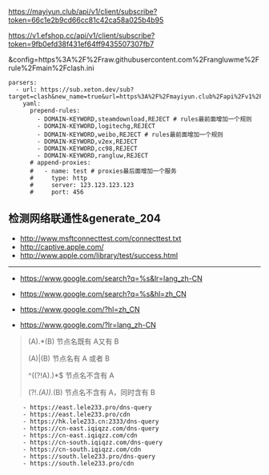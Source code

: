 https://mayiyun.club/api/v1/client/subscribe?token=66c1e2b9cd66cc81c42ca58a025b4b95


https://v1.efshop.cc/api/v1/client/subscribe?token=9fb0efd38f431ef64ff9435507307fb7


&config=https%3A%2F%2Fraw.githubusercontent.com%2Frangluwme%2Frule%2Fmain%2Fclash.ini

```
parsers:
  - url: https://sub.xeton.dev/sub?target=clash&new_name=true&url=https%3A%2F%2Fmayiyun.club%2Fapi%2Fv1%2Fclient%2Fsubscribe%3Ftoken%3D66c1e2b9cd66cc81c42ca58a025b4b95%7Chttps%3A%2F%2Fv1.efshop.cc%2Fapi%2Fv1%2Fclient%2Fsubscribe%3Ftoken%3D9fb0efd38f431ef64ff9435507307fb7&insert=false&config=https%3A%2F%2Fraw.githubusercontent.com%2Frangluwme%2Frule%2Fmain%2Fclash.ini
    yaml:
      prepend-rules:
        - DOMAIN-KEYWORD,steamdownload,REJECT # rules最前面增加一个规则
        - DOMAIN-KEYWORD,logitechg,REJECT
        - DOMAIN-KEYWORD,weibo,REJECT # rules最前面增加一个规则
        - DOMAIN-KEYWORD,v2ex,REJECT
        - DOMAIN-KEYWORD,cc98,REJECT
        - DOMAIN-KEYWORD,rangluw,REJECT
      # append-proxies:
      #   - name: test # proxies最后面增加一个服务
      #     type: http
      #     server: 123.123.123.123
      #     port: 456

```

## 检测网络联通性&generate_204

- http://www.msftconnecttest.com/connecttest.txt
- http://captive.apple.com/
- http://www.apple.com/library/test/success.html

---

- https://www.google.com/search?q=%s&lr=lang_zh-CN
- https://www.google.com/search?q=%s&hl=zh_CN

- https://www.google.com/?hl=zh_CN
- https://www.google.com/?lr=lang_zh-CN

> (A).*(B)        节点名既有 A又有 B  
>
> (A)|(B)         节点名有 A 或者 B  
>
> ^((?!A).)*$     节点名不含有 A  
>
> (?!.*(A)).*(B)  节点名不含有 A，同时含有 B
```
    - https://east.lele233.pro/dns-query
    - https://east.lele233.pro/cdn
    - https://hk.lele233.cn:2333/dns-query
    - https://cn-east.iqiqzz.com/dns-query
    - https://cn-east.iqiqzz.com/cdn
    - https://cn-south.iqiqzz.com/dns-query
    - https://cn-south.iqiqzz.com/cdn
    - https://south.lele233.pro/dns-query
    - https://south.lele233.pro/cdn
```
